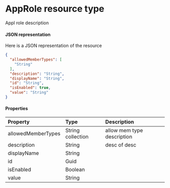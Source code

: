 # AppRole resource type

Appl role description

#### JSON representation

Here is a JSON representation of the resource

```json
{
  "allowedMemberTypes": [
    "String"
  ],
  "description": "String",
  "displayName": "String",
  "id": "String",
  "isEnabled": true,
  "value": "String"
}

```
#### Properties
| Property	   | Type	|Description|
|:---------------|:--------|:----------|
|allowedMemberTypes|String collection|allow mem type description|
|description|String|desc of desc|
|displayName|String||
|id|Guid||
|isEnabled|Boolean||
|value|String||

